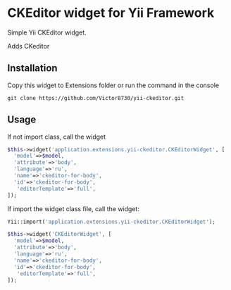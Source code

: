 CKEditor widget for Yii Framework
============

Simple Yii CKEditor widget.

Adds CKeditor

Installation
------------

Copy this widget to Extensions folder or run the command in the console
```
git clone https://github.com/Victor8730/yii-ckeditor.git
```

Usage
-----

If not import class, call the widget 

```php
$this->widget('application.extensions.yii-ckeditor.CKEditorWidget', [
  'model'=>$model,
  'attribute'=>'body',
  'language'=>'ru',
  'name'=>'ckeditor-for-body',
  'id'=>'ckeditor-for-body',
   'editorTemplate'=>'full',
]);
```

If import the widget class file, call the widget:

```php
Yii::import('application.extensions.yii-ckeditor.CKEditorWidget');

$this->widget('CKEditorWidget', [
  'model'=>$model,
  'attribute'=>'body',
  'language'=>'ru',
  'name'=>'ckeditor-for-body',
  'id'=>'ckeditor-for-body',
   'editorTemplate'=>'full',
]);


```